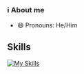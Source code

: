 ### ℹ️ About me
- 😄 Pronouns: He/Him

## Skills
[![My Skills](https://skillicons.dev/icons?i=bots,discord,git,github,linux,py,raspberrypi,swift,ts,vscode)](https://skillicons.dev)
